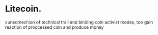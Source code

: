 # Litecoin.
cunsomechion of technical trail and binding coin activist modes, too gain reaction of proccessed coin and produce money
